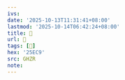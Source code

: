 ```yaml
---
ivs:
date: '2025-10-13T11:31:41+08:00'
lastmod: '2025-10-14T06:42:24+08:00'
title: 󰪕
url: 󰪕
tags: [𥻉]
hex: '25EC9'
src: GHZR
note:
---
```

